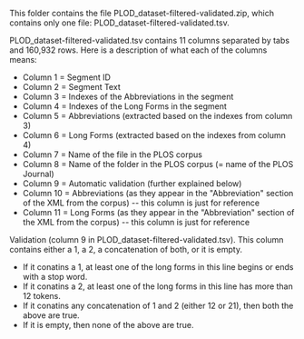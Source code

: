 This folder contains the file PLOD_dataset-filtered-validated.zip, which contains only one file: PLOD_dataset-filtered-validated.tsv.

PLOD_dataset-filtered-validated.tsv contains 11 columns separated by tabs and 160,932 rows. Here is a description of what each of the columns means:

- Column 1 = Segment ID
- Column 2 = Segment Text
- Column 3 = Indexes of the Abbreviations in the segment
- Column 4 = Indexes of the Long Forms in the segment
- Column 5 = Abbreviations (extracted based on the indexes from column 3)
- Column 6 = Long Forms (extracted based on the indexes from column 4)
- Column 7 = Name of the file in the PLOS corpus
- Column 8 = Name of the folder in the PLOS corpus (= name of the PLOS Journal)
- Column 9 = Automatic validation (further explained below)
- Column 10 = Abbreviations (as they appear in the "Abbreviation" section of the XML from the corpus) -- this column is just for reference
- Column 11 = Long Forms (as they appear in the "Abbreviation" section of the XML from the corpus) -- this column is just for reference

Validation (column 9 in PLOD_dataset-filtered-validated.tsv). This column contains either a 1, a 2, a concatenation of both, or it is empty.
- If it conatins a 1, at least one of the long forms in this line begins or ends with a stop word.
- If it conatins a 2, at least one of the long forms in this line has more than 12 tokens.
- If it conatins any concatenation of 1 and 2 (either 12 or 21), then both the above are true.
- If it is empty, then none of the above are true.
